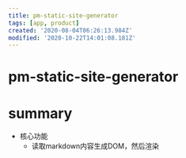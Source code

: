 ```yaml
---
title: pm-static-site-generator
tags: [app, product]
created: '2020-08-04T06:26:13.984Z'
modified: '2020-10-22T14:01:08.181Z'
---
```


# pm-static-site-generator

# summary

- 核心功能
  - 读取markdown内容生成DOM，然后渲染
